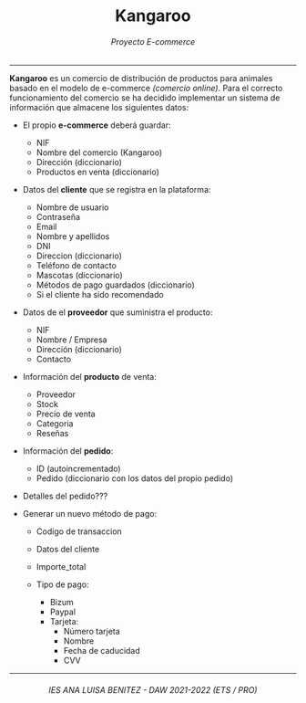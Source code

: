 <div align="center">
    <h1>Kangaroo</h1>
    <h6>Proyecto E-commerce</h6>
</div>
<hr>

**Kangaroo** es un comercio de distribución de productos para animales basado en el modelo de e-commerce *(comercio online)*. Para el correcto funcionamiento del comercio se ha decidido implementar un sistema de información que almacene los siguientes datos:

* El propio **e-commerce** deberá guardar:
    * NIF
    * Nombre del comercio (Kangaroo)
    * Dirección (diccionario)
    * Productos en venta (diccionario)

* Datos del **cliente** que se registra en la plataforma:
    * Nombre de usuario
    * Contraseña
    * Email
    * Nombre y apellidos
    * DNI
    * Direccion (diccionario)
    * Teléfono de contacto
    * Mascotas (diccionario)
    * Métodos de pago guardados (diccionario)
    * Si el cliente ha sido recomendado


* Datos de el **proveedor** que suministra el producto:
    * NIF
    * Nombre / Empresa
    * Dirección (diccionario)
    * Contacto

* Información del **producto** de venta:
    * Proveedor
    * Stock
    * Precio de venta
    * Categoria
    * Reseñas

* Información del **pedido**:
    * ID (autoincrementado)
    * Pedido (diccionario con los datos del propio pedido)

* Detalles del pedido???

* Generar un nuevo método de pago:
    * Codigo de transaccion
    * Datos del cliente
    * Importe_total

    * Tipo de pago:
        * Bizum
        * Paypal
        * Tarjeta:
            * Número tarjeta
            * Nombre
            * Fecha de caducidad
            * CVV

<hr>
<h6 align="center">IES ANA LUISA BENITEZ - DAW 2021-2022 (ETS / PRO)</h6>